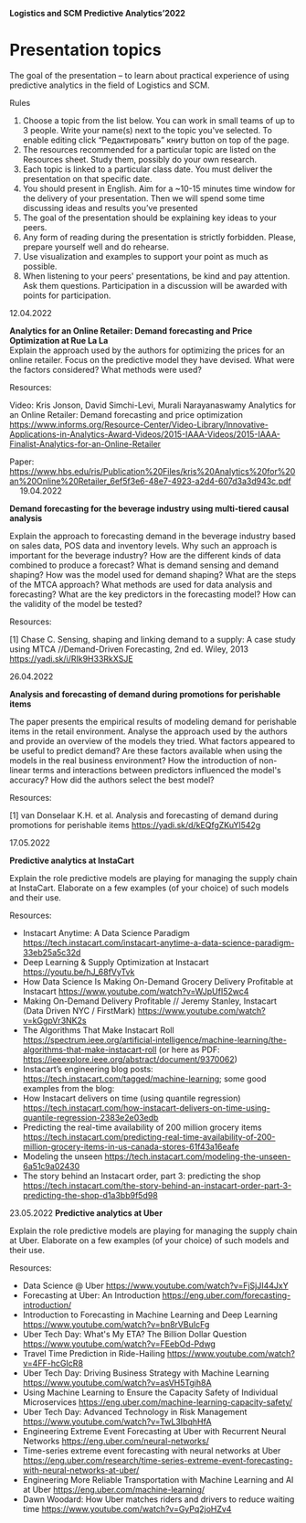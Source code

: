**Logistics and SCM Predictive Analytics’2022**

# Presentation topics

The goal of the presentation – to learn about practical experience of using predictive analytics in the field of Logistics and SCM.

Rules
 1. Choose a topic from the list below. You can work in small teams of up to 3 people. Write your name(s) next to the topic you've selected.  To enable editing click “Редактировать” книгу button on top of the page.
 2. The resources recommended for a particular topic are listed on the Resources sheet. Study them, possibly do your own research.
 3. Each topic is linked to a particular class date. You must deliver the presentation on that specific date. 
 4. You should present in English. Aim for a ~10-15 minutes time window for the delivery of your presentation. Then we will spend some time discussing ideas and results you’ve presented
 5. The goal of the presentation should be explaining key ideas to your peers. 
 6. Any form of reading during the presentation is strictly forbidden. Please, prepare yourself well and do rehearse. 
 7. Use visualization and examples to support your point as much as possible.
 8. When listening to your peers' presentations, be kind and pay attention. Ask them questions. Participation in a discussion will be awarded with points for participation.

12.04.2022

**Analytics for an Online Retailer: Demand forecasting and Price Optimization at Rue La La**  
Explain the approach used by the authors for optimizing the prices for an online retailer.
Focus on the predictive model they have devised. What were the factors considered? What methods were used?

Resources:

Video: Kris Jonson, David Simchi-Levi, Murali Narayanaswamy Analytics for an Online Retailer: Demand forecasting and price optimization
https://www.informs.org/Resource-Center/Video-Library/Innovative-Applications-in-Analytics-Award-Videos/2015-IAAA-Videos/2015-IAAA-Finalist-Analytics-for-an-Online-Retailer 

Paper: https://www.hbs.edu/ris/Publication%20Files/kris%20Analytics%20for%20an%20Online%20Retailer_6ef5f3e6-48e7-4923-a2d4-607d3a3d943c.pdf
 
19.04.2022

**Demand forecasting for the beverage industry using multi-tiered causal analysis**

Explain the approach to forecasting demand in the beverage industry based on sales data, POS data and inventory levels.
Why such an approach is important for the beverage industry? How are the different kinds of data combined to produce a forecast? What is demand sensing and demand shaping? How was the model used for demand shaping?
What are the steps of the MTCA approach? What methods are used for data analysis and forecasting? What are the key predictors in the forecasting model? How can the validity of the model be tested?

Resources:

[1] Chase C. Sensing, shaping and linking demand to a supply: A case study using MTCA //Demand-Driven Forecasting, 2nd ed. Wiley, 2013
https://yadi.sk/i/RIk9H33RkXSJE

26.04.2022

**Analysis and forecasting of demand during promotions for perishable items**

The paper presents the empirical results of modeling demand for perishable items in the retail environment. Analyse the approach used by the authors and provide an overview of the models they tried.  What factors appeared to be useful to predict demand?  Are these factors available when using the models in the real business environment? How the introduction of non-linear terms and interactions between predictors influenced the model's accuracy? How did the authors select the best model? 

Resources:

[1] van Donselaar K.H. et al. Analysis and forecasting of demand during promotions for perishable items
https://yadi.sk/d/kEQfgZKuYl542g 


17.05.2022

**Predictive analytics at InstaCart**

Explain the role predictive models are playing for managing the supply chain at InstaCart. Elaborate on a few examples (of your choice) of such models and their use. 

Resources:

 - Instacart Anytime: A Data Science Paradigm https://tech.instacart.com/instacart-anytime-a-data-science-paradigm-33eb25a5c32d  
 - Deep Learning & Supply Optimization at Instacart https://youtu.be/hJ_68fVyTvk 
 - How Data Science Is Making On-Demand Grocery Delivery Profitable at Instacart https://www.youtube.com/watch?v=WJpUfI52wc4 
 - Making On-Demand Delivery Profitable // Jeremy Stanley, Instacart (Data Driven NYC / FirstMark) https://www.youtube.com/watch?v=kGgpVr3NK2s 
 - The Algorithms That Make Instacart Roll https://spectrum.ieee.org/artificial-intelligence/machine-learning/the-algorithms-that-make-instacart-roll (or here as PDF: https://ieeexplore.ieee.org/abstract/document/9370062)
 - Instacart’s engineering blog posts: https://tech.instacart.com/tagged/machine-learning; some good examples from the blog:
 - How Instacart delivers on time (using quantile regression) https://tech.instacart.com/how-instacart-delivers-on-time-using-quantile-regression-2383e2e03edb
 - Predicting the real-time availability of 200 million grocery items https://tech.instacart.com/predicting-real-time-availability-of-200-million-grocery-items-in-us-canada-stores-61f43a16eafe
 - Modeling the unseen https://tech.instacart.com/modeling-the-unseen-6a51c9a02430 
 - The story behind an Instacart order, part 3: predicting the shop https://tech.instacart.com/the-story-behind-an-instacart-order-part-3-predicting-the-shop-d1a3bb9f5d98

23.05.2022
**Predictive analytics at Uber**

Explain the role predictive models are playing for managing the supply chain at Uber. Elaborate on a few examples (of your choice) of such models and their use. 

Resources:
 -	Data Science @ Uber https://www.youtube.com/watch?v=FjSjJI44JxY 
 -	Forecasting at Uber: An Introduction https://eng.uber.com/forecasting-introduction/
 -	Introduction to Forecasting in Machine Learning and Deep Learning https://www.youtube.com/watch?v=bn8rVBuIcFg 
 -	Uber Tech Day: What's My ETA? The Billion Dollar Question https://www.youtube.com/watch?v=FEebOd-Pdwg 
 -	Travel Time Prediction in Ride-Hailing https://www.youtube.com/watch?v=4FF-hcGIcR8 
 -	Uber Tech Day: Driving Business Strategy with Machine Learning https://www.youtube.com/watch?v=asVH5Tgih8A 
 -	Using Machine Learning to Ensure the Capacity Safety of Individual Microservices https://eng.uber.com/machine-learning-capacity-safety/ 
 -	Uber Tech Day: Advanced Technology in Risk Management https://www.youtube.com/watch?v=TwL3IbqhHfA 
 -	Engineering Extreme Event Forecasting at Uber with Recurrent Neural Networks https://eng.uber.com/neural-networks/ 
 -	Time-series extreme event forecasting with neural networks at Uber https://eng.uber.com/research/time-series-extreme-event-forecasting-with-neural-networks-at-uber/ 
 -	Engineering More Reliable Transportation with Machine Learning and AI at Uber https://eng.uber.com/machine-learning/ 
 -	Dawn Woodard: How Uber matches riders and drivers to reduce waiting time https://www.youtube.com/watch?v=GyPq2joHZv4 
